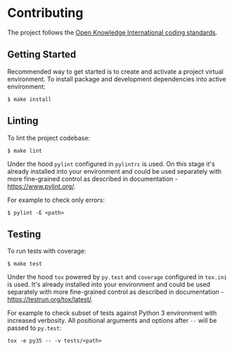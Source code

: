 # Contributing

The project follows the [Open Knowledge International coding standards](https://github.com/okfn/coding-standards).

## Getting Started

Recommended way to get started is to create and activate a project virtual environment.
To install package and development dependencies into active environment:

```
$ make install
```

## Linting

To lint the project codebase:

```
$ make lint
```

Under the hood `pylint` configured in `pylintrc` is used. On this stage it's already
installed into your environment and could be used separately with more fine-grained control
as described in documentation - https://www.pylint.org/.

For example to check only errors:

```
$ pylint -E <path>
```

## Testing

To run tests with coverage:

```
$ make test
```
Under the hood `tox` powered by `py.test` and `coverage` configured in `tox.ini` is used.
It's already installed into your environment and could be used separately with more fine-grained control
as described in documentation - https://testrun.org/tox/latest/.

For example to check subset of tests against Python 3 environment with increased verbosity.
All positional arguments and options after `--` will be passed to `py.test`:

```
tox -e py35 -- -v tests/<path>
```

